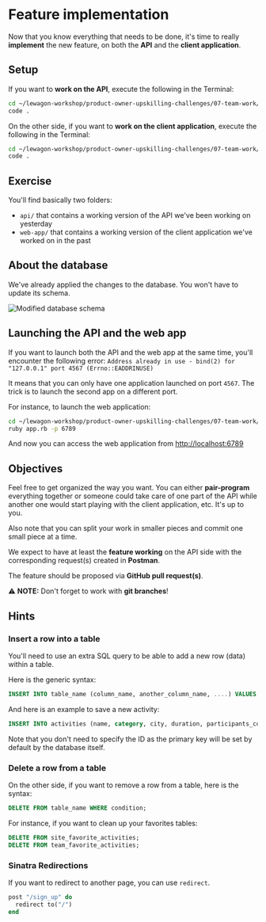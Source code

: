 # Feature implementation

Now that you know everything that needs to be done, it's time to really **implement** the new feature, on both the **API** and the **client application**.

## Setup

If you want to **work on the API**, execute the following in the Terminal:

```bash
cd ~/lewagon-workshop/product-owner-upskilling-challenges/07-team-work/api
code .
```

On the other side, if you want to **work on the client application**, execute the following in the Terminal:

```bash
cd ~/lewagon-workshop/product-owner-upskilling-challenges/07-team-work/web-app
code .
```

## Exercise

You'll find basically two folders:

- `api/` that contains a working version of the API we've been working on yesterday
- `web-app/` that contains a working version of the client application we've worked on in the past

## About the database

We've already applied the changes to the database. You won't have to update its schema.

![Modified database schema](https://raw.githubusercontent.com/cecilitse/product-owner-upskilling-challenges/master/07-team-work/api/db/database-schema.png)

## Launching the API and the web app

If you want to launch both the API and the web app at the same time, you'll encounter the following error: `Address already in use - bind(2) for "127.0.0.1" port 4567 (Errno::EADDRINUSE)`

It means that you can only have one application launched on port `4567`. The trick is to launch the second app on a different port.

For instance, to launch the web application:

```bash
cd ~/lewagon-workshop/product-owner-upskilling-challenges/07-team-work/web-app
ruby app.rb -p 6789
```

And now you can access the web application from [http://localhost:6789](http://localhost:6789)

## Objectives

Feel free to get organized the way you want. You can either **pair-program** everything together or someone could take care of one part of the API while another one would start playing with the client application, etc. It's up to you.

Also note that you can split your work in smaller pieces and commit one small piece at a time.

We expect to have at least the **feature working** on the API side with the corresponding request(s) created in **Postman**.

The feature should be proposed via **GitHub pull request(s)**.

⚠ **NOTE:** Don't forget to work with **git branches**!

## Hints

### Insert a row into a table

You'll need to use an extra SQL query to be able to add a new row (data) within a table.

Here is the generic syntax:

```sql
INSERT INTO table_name (column_name, another_column_name, ....) VALUES ('value1',  'value2', ...);
```

And here is an example to save a new activity:

```sql
INSERT INTO activities (name, category, city, duration, participants_count, price, photo_url) VALUES ('Escape Game - La Ligue Des Gentlemen',  'Adventure',  'Nantes',  60, 6, 90, 'https://laliguedesgentlemen.com/wp-content/uploads/2018/01/lu-920x500-c-center.jpg');
```

Note that you don't need to specify the ID as the primary key will be set by default by the database itself.

### Delete a row from a table

On the other side, if you want to remove a row from a table, here is the syntax:

```sql
DELETE FROM table_name WHERE condition;
```

For instance, if you want to clean up your favorites tables:

```sql
DELETE FROM site_favorite_activities;
DELETE FROM team_favorite_activities;
```

### Sinatra Redirections

If you want to redirect to another page, you can use `redirect`.

```ruby
post "/sign_up" do
  redirect to("/")
end
```
